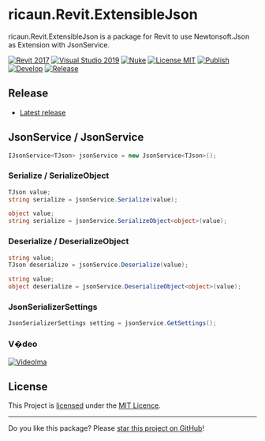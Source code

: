 # ricaun.Revit.ExtensibleJson

ricaun.Revit.ExtensibleJson is a package for Revit to use Newtonsoft.Json as Extension with JsonService.

[![Revit 2017](https://img.shields.io/badge/Revit-2017+-blue.svg)](../..)
[![Visual Studio 2019](https://img.shields.io/badge/Visual%20Studio%202019-16.11.7+-blue)](../..)
[![Nuke](https://img.shields.io/badge/Nuke-Build-blue)](https://nuke.build/)
[![License MIT](https://img.shields.io/badge/License-MIT-blue.svg)](LICENSE)
[![Publish](../../actions/workflows/Publish.yml/badge.svg)](../../actions)
[![Develop](../../actions/workflows/Develop.yml/badge.svg)](../../actions)
[![Release](https://img.shields.io/nuget/v/ricaun.Revit.ExtensibleJson?logo=nuget&label=release&color=blue)](https://www.nuget.org/packages/ricaun.Revit.ExtensibleJson)

## Release

* [Latest release](../../releases/latest)

## JsonService<TJson> / JsonService 

```C#
IJsonService<TJson> jsonService = new JsonService<TJson>();
```
### Serialize / SerializeObject
```C#
TJson value;
string serialize = jsonService.Serialize(value);
```
```C#
object value;
string serialize = jsonService.SerializeObject<object>(value);
```

### Deserialize / DeserializeObject
```C#
string value;
TJson deserialize = jsonService.Deserialize(value);
```
```C#
string value;
object deserialize = jsonService.DeserializeObject<object>(value);
```

### JsonSerializerSettings
```C#
JsonSerializerSettings setting = jsonService.GetSettings();
```

### V�deo

[![VideoIma]][Video]

## License

This Project is [licensed](LICENSE) under the [MIT Licence](https://en.wikipedia.org/wiki/MIT_License).

---

Do you like this package? Please [star this project on GitHub](../../stargazers)!

[Video]: https://youtu.be/yvyXABcAvtc
[VideoIma]: https://img.youtube.com/vi/yvyXABcAvtc/hqdefault.jpg